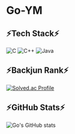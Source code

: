 # Go-YM



## ⚡Tech Stack⚡
![C](https://img.shields.io/badge/C-A8B9CC.svg?&style=for-the-badge&logo=C&logoColor=black)
![C++](https://img.shields.io/badge/C++-00599C.svg?&style=for-the-badge&logo=Cplusplus&logoColor=white)
![Java](https://img.shields.io/badge/Java-007396.svg?&style=for-the-badge&logo=Java&logoColor=white)




## ⚡Backjun Rank⚡
[![Solved.ac Profile](http://mazassumnida.wtf/api/v2/generate_badge?boj=dudalsrkwhr4)](https://solved.ac/dudalsrkwhr4)




## ⚡GitHub Stats⚡
![Go's GitHub stats](https://github-readme-stats.vercel.app/api?username=Go-YM&show_icons=true&theme=radical)

